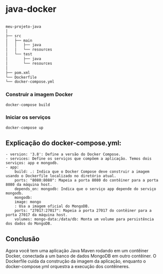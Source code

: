 # java-docker

```bash

meu-projeto-java
│
├── src
│   ├── main
│   │   ├── java
│   │   └── resources
│   └── test
│       ├── java
│       └── resources
│
├── pom.xml
└── Dockerfile
└── docker-compose.yml


```

### Construir a imagem Docker


```bash
docker-compose build

```


### Iniciar os serviços


```bash
docker-compose up

```

## Explicação do docker-compose.yml:
    - version: '3.8': Define a versão do Docker Compose.
    - services: Define os serviços que compõem a aplicação. Temos dois serviços: app e mongodb.
    - app:
        build: .: Indica que o Docker Compose deve construir a imagem usando o Dockerfile localizado no diretório atual.
        ports: "8080:8080": Mapeia a porta 8080 do contêiner para a porta 8080 da máquina host.
        depends_on: mongodb: Indica que o serviço app depende do serviço mongodb.
        mongodb:
        image: mongo
        : Usa a imagem oficial do MongoDB.
        ports: "27017:27017": Mapeia a porta 27017 do contêiner para a porta 27017 da máquina host.
        volumes: mongo-data:/data/db: Monta um volume para persistência dos dados do MongoDB.


## Conclusão
Agora você tem uma aplicação Java Maven rodando em um contêiner Docker, conectada a um banco de dados MongoDB em outro contêiner. O Dockerfile cuida da construção da imagem da aplicação, enquanto o docker-compose.yml orquestra a execução dos contêineres.

